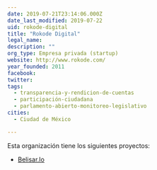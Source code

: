 ```yaml
---
date: 2019-07-21T23:14:06.000Z
date_last_modified: 2019-07-22
uid: rokode-digital
title: "Rokode Digital"
legal_name: 
description: ""
org_type: Empresa privada (startup)
website: http://www.rokode.com/
year_founded: 2011
facebook: 
twitter: 
tags:
  - transparencia-y-rendicion-de-cuentas
  - participación-ciudadana
  - parlamento-abierto-monitoreo-legislativo
cities: 
  - Ciudad de México

---
```


Esta organización tiene los siguientes proyectos:

- [Belisar.Io](/proyectos/belisar-io)
